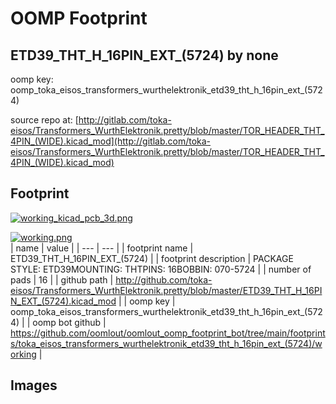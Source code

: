 # OOMP Footprint  
## ETD39_THT_H_16PIN_EXT_(5724)  by none  
  
oomp key: oomp_toka_eisos_transformers_wurthelektronik_etd39_tht_h_16pin_ext_(5724)  
  
source repo at: [http://gitlab.com/toka-eisos/Transformers_WurthElektronik.pretty/blob/master/TOR_HEADER_THT_4PIN_(WIDE).kicad_mod](http://gitlab.com/toka-eisos/Transformers_WurthElektronik.pretty/blob/master/TOR_HEADER_THT_4PIN_(WIDE).kicad_mod)  
## Footprint  
  
[![working_kicad_pcb_3d.png](working_kicad_pcb_3d_600.png)](working_kicad_pcb_3d.png)  
  
[![working.png](working_600.png)](working.png)  
| name | value | 
| --- | --- | 
| footprint name | ETD39_THT_H_16PIN_EXT_(5724) | 
| footprint description | PACKAGE STYLE: ETD39MOUNTING: THTPINS: 16BOBBIN: 070-5724 | 
| number of pads | 16 | 
| github path | http://github.com/toka-eisos/Transformers_WurthElektronik.pretty/blob/master/ETD39_THT_H_16PIN_EXT_(5724).kicad_mod | 
| oomp key | oomp_toka_eisos_transformers_wurthelektronik_etd39_tht_h_16pin_ext_(5724) | 
| oomp bot github | https://github.com/oomlout/oomlout_oomp_footprint_bot/tree/main/footprints/toka_eisos_transformers_wurthelektronik_etd39_tht_h_16pin_ext_(5724)/working | 
## Images  
